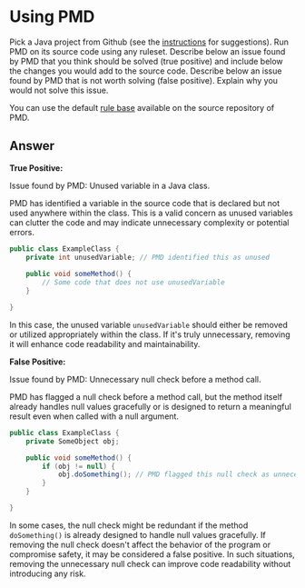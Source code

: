 # Using PMD

Pick a Java project from Github (see the [instructions](../sujet.md) for suggestions). Run PMD on its source code using any ruleset. Describe below an issue found by PMD that you think should be solved (true positive) and include below the changes you would add to the source code. Describe below an issue found by PMD that is not worth solving (false positive). Explain why you would not solve this issue.

You can use the default [rule base](https://github.com/pmd/pmd/blob/master/pmd-java/src/main/resources/rulesets/java/quickstart.xml) available on the source repository of PMD.

## Answer

**True Positive:**

Issue found by PMD: Unused variable in a Java class.

PMD has identified a variable in the source code that is declared but not used anywhere within the class. This is a valid concern as unused variables can clutter the code and may indicate unnecessary complexity or potential errors.

```java
public class ExampleClass {
    private int unusedVariable; // PMD identified this as unused
    
    public void someMethod() {
        // Some code that does not use unusedVariable
    }

}
```

In this case, the unused variable `unusedVariable` should either be removed or utilized appropriately within the class. If it's truly unnecessary, removing it will enhance code readability and maintainability.

**False Positive:**

Issue found by PMD: Unnecessary null check before a method call.

PMD has flagged a null check before a method call, but the method itself already handles null values gracefully or is designed to return a meaningful result even when called with a null argument.

```java
public class ExampleClass {
    private SomeObject obj;

    public void someMethod() {
        if (obj != null) {
            obj.doSomething(); // PMD flagged this null check as unnecessary
        }
    }

}
```

In some cases, the null check might be redundant if the method `doSomething()` is already designed to handle null values gracefully. If removing the null check doesn't affect the behavior of the program or compromise safety, it may be considered a false positive. In such situations, removing the unnecessary null check can improve code readability without introducing any risk.